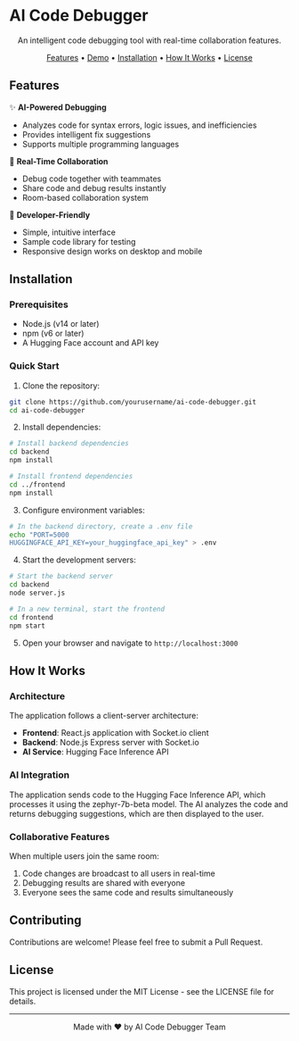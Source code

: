 # AI Code Debugger



<p align="center">
  An intelligent code debugging tool with real-time collaboration features.
</p>

<p align="center">
  <a href="#features">Features</a> •
  <a href="#demo">Demo</a> •
  <a href="#installation">Installation</a> •
  <a href="#how-it-works">How It Works</a> •
  <a href="#license">License</a>
</p>

## Features

✨ **AI-Powered Debugging**
- Analyzes code for syntax errors, logic issues, and inefficiencies
- Provides intelligent fix suggestions
- Supports multiple programming languages

🤝 **Real-Time Collaboration**
- Debug code together with teammates
- Share code and debug results instantly
- Room-based collaboration system

🚀 **Developer-Friendly**
- Simple, intuitive interface
- Sample code library for testing
- Responsive design works on desktop and mobile


## Installation

### Prerequisites

- Node.js (v14 or later)
- npm (v6 or later)
- A Hugging Face account and API key

### Quick Start

1. Clone the repository:
```bash
git clone https://github.com/yourusername/ai-code-debugger.git
cd ai-code-debugger
```

2. Install dependencies:
```bash
# Install backend dependencies
cd backend
npm install

# Install frontend dependencies
cd ../frontend
npm install
```

3. Configure environment variables:
```bash
# In the backend directory, create a .env file
echo "PORT=5000
HUGGINGFACE_API_KEY=your_huggingface_api_key" > .env
```

4. Start the development servers:
```bash
# Start the backend server
cd backend
node server.js

# In a new terminal, start the frontend
cd frontend
npm start
```

5. Open your browser and navigate to `http://localhost:3000`

## How It Works

### Architecture

The application follows a client-server architecture:

- **Frontend**: React.js application with Socket.io client
- **Backend**: Node.js Express server with Socket.io
- **AI Service**: Hugging Face Inference API

### AI Integration

The application sends code to the Hugging Face Inference API, which processes it using the zephyr-7b-beta model. The AI analyzes the code and returns debugging suggestions, which are then displayed to the user.

### Collaborative Features

When multiple users join the same room:
1. Code changes are broadcast to all users in real-time
2. Debugging results are shared with everyone
3. Everyone sees the same code and results simultaneously


## Contributing

Contributions are welcome! Please feel free to submit a Pull Request.

## License

This project is licensed under the MIT License - see the LICENSE file for details.

---

<p align="center">
  Made with ❤️ by AI Code Debugger Team
</p>
